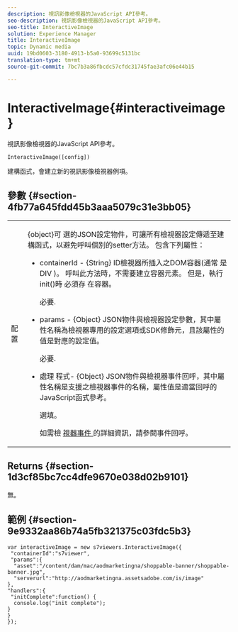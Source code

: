 ```yaml
---
description: 視訊影像檢視器的JavaScript API參考。
seo-description: 視訊影像檢視器的JavaScript API參考。
seo-title: InteractiveImage
solution: Experience Manager
title: InteractiveImage
topic: Dynamic media
uuid: 19bd0603-3180-4913-b5a0-93699c5131bc
translation-type: tm+mt
source-git-commit: 7bc7b3a86fbcdc57cfdc31745fae3afc06e44b15

---
```



# InteractiveImage{#interactiveimage}

視訊影像檢視器的JavaScript API參考。

`InteractiveImage([config])`

建構函式，會建立新的視訊影像檢視器例項。

## 參數 {#section-4fb77a645fdd45b3aaa5079c31e3bb05}

<table id="table_896DFF34A68A403DB93A6D597461A573"> 
 <tbody> 
  <tr> 
   <td colname="col1"> <p> <span class="codeph"> <span class="varname"> 配置 </span></span> </p> </td> 
   <td colname="col2"> <p> <span class="codeph"> {object}可 </span> 選的JSON設定物件，可讓所有檢視器設定傳遞至建構函式，以避免呼叫個別的setter方法。 包含下列屬性： </p> <p> 
     <ul id="ul_789DBD5B72ED4C80B685455B0D59494D"> 
      <li id="li_28FDCB53E4AD4097A51F21B876C18FB1"> <p> <span class="codeph"> containerId </span> - <span class="codeph"> {String} </span> ID檢視器所插入之DOM容器(通常 <span class="codeph"> 是DIV </span>)。 呼叫此方法時，不需要建立容器元素。 但是，執行init()時 <span class="codeph"> 必須存 </span> 在容器。 </p> <p>必要. </p> </li> 
      <li id="li_FDE00392DC1544ABBDD75F81EF814EF2"> <p> <span class="codeph"> params </span> - <span class="codeph"> {Object} </span> JSON物件與檢視器設定參數，其中屬性名稱為檢視器專用的設定選項或SDK修飾元，且該屬性的值是對應的設定值。 </p> <p>必要. </p> </li> 
      <li id="li_C534D5091CDA4717BCC48E3EBBF09AB8"> <p> <span class="codeph"> 處理 </span> 程式- <span class="codeph"> {Object} </span> JSON物件與檢視器事件回呼，其中屬性名稱是支援之檢視器事件的名稱，屬性值是適當回呼的JavaScript函式參考。 </p> <p>選填。 </p> <p>如需檢 <a href="../../../c-html5-aem-asset-viewers/c-html5-aem-interactive-images/c-html5-aem-interactive-image-event-callbacks.md#concept-66d5996f2b1b44cab3d5264cda5c50cd" format="dita" scope="local"> 視器事件 </a> 的詳細資訊，請參閱事件回呼。 </p> </li> 
     </ul> </p> </td> 
  </tr> 
 </tbody> 
</table>

## Returns {#section-1d3cf85bc7cc4dfe9670e038d02b9101}

無。

## 範例 {#section-9e9332aa86b74a5fb321375c03fdc5b3}

```
var interactiveImage = new s7viewers.InteractiveImage({ 
 "containerId":"s7viewer", 
 "params":{ 
  "asset":"/content/dam/mac/aodmarketingna/shoppable-banner/shoppable-banner.jpg", 
  "serverurl":"http://aodmarketingna.assetsadobe.com/is/image" 
}, 
"handlers":{ 
 "initComplete":function() { 
  console.log("init complete"); 
} 
} 
});
```

